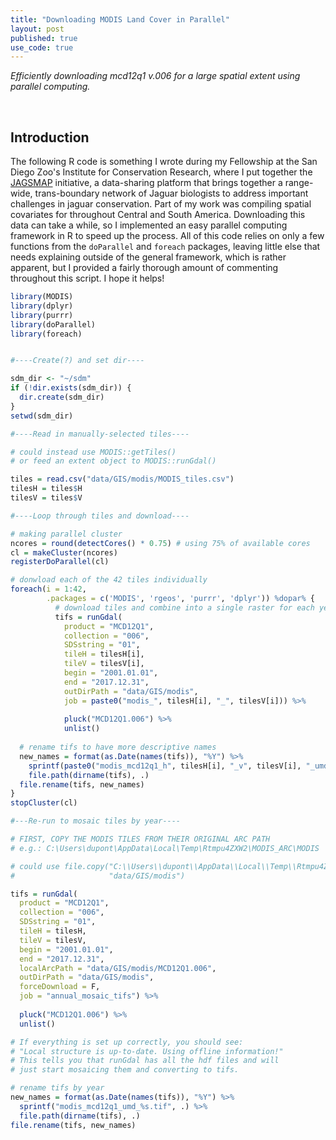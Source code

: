```yaml
---
title: "Downloading MODIS Land Cover in Parallel"
layout: post
published: true
use_code: true
---
```

<i>Efficiently downloading mcd12q1 v.006 for a large spatial extent using parallel computing.</i>

<br>

## Introduction

The following R code is something I wrote during my Fellowship at the San Diego Zoo's Institute for Conservation Research, where I put together the [JAGSMAP](http://www.JAGSMAP.org) initiative, a data-sharing platform that brings together a range-wide, trans-boundary network of Jaguar biologists to address important challenges in jaguar conservation. Part of my work was compiling spatial covariates for throughout Central and South America. Downloading this data can take a while, so I implemented an easy parallel computing framework in R to speed up the process. All of this code relies on only a few functions from the `doParallel` and `foreach` packages, leaving little else that needs explaining outside of the general framework, which is rather apparent, but I provided a fairly thorough amount of commenting throughout this script. I hope it helps! 


```r
library(MODIS)
library(dplyr)
library(purrr)
library(doParallel)
library(foreach)


#----Create(?) and set dir----

sdm_dir <- "~/sdm"
if (!dir.exists(sdm_dir)) {
  dir.create(sdm_dir)
}
setwd(sdm_dir)
```

```r
#----Read in manually-selected tiles----

# could instead use MODIS::getTiles() 
# or feed an extent object to MODIS::runGdal()

tiles = read.csv("data/GIS/modis/MODIS_tiles.csv")
tilesH = tiles$H
tilesV = tiles$V
```

```r
#----Loop through tiles and download----

# making parallel cluster
ncores = round(detectCores() * 0.75) # using 75% of available cores
cl = makeCluster(ncores)
registerDoParallel(cl)

# donwload each of the 42 tiles individually
foreach(i = 1:42,
        .packages = c('MODIS', 'rgeos', 'purrr', 'dplyr')) %dopar% {
          # download tiles and combine into a single raster for each year
          tifs = runGdal(
            product = "MCD12Q1",
            collection = "006",
            SDSstring = "01",
            tileH = tilesH[i],
            tileV = tilesV[i],
            begin = "2001.01.01",
            end = "2017.12.31",
            outDirPath = "data/GIS/modis",
            job = paste0("modis_", tilesH[i], "_", tilesV[i])) %>%
            
            pluck("MCD12Q1.006") %>%
            unlist()
          
  # rename tifs to have more descriptive names
  new_names = format(as.Date(names(tifs)), "%Y") %>%
    sprintf(paste0("modis_mcd12q1_h", tilesH[i], "_v", tilesV[i], "_umd_%s.tif"), .) %>%
    file.path(dirname(tifs), .)
  file.rename(tifs, new_names)
}
stopCluster(cl)
```

```r
#---Re-run to mosaic tiles by year----

# FIRST, COPY THE MODIS TILES FROM THEIR ORIGINAL ARC PATH
# e.g.: C:\Users\dupont\AppData\Local\Temp\Rtmpu4ZXW2\MODIS_ARC\MODIS

# could use file.copy("C:\\Users\\dupont\\AppData\\Local\\Temp\\Rtmpu4ZXW2\\MODIS_ARC\\MODIS\\MCD12Q1.006",
#                     "data/GIS/modis")

tifs = runGdal(
  product = "MCD12Q1",
  collection = "006",
  SDSstring = "01",
  tileH = tilesH,
  tileV = tilesV,
  begin = "2001.01.01",
  end = "2017.12.31",
  localArcPath = "data/GIS/modis/MCD12Q1.006",
  outDirPath = "data/GIS/modis",
  forceDownload = F,
  job = "annual_mosaic_tifs") %>%
  
  pluck("MCD12Q1.006") %>%
  unlist()

# If everything is set up correctly, you should see:
# "Local structure is up-to-date. Using offline information!"
# This tells you that runGdal has all the hdf files and will
# just start mosaicing them and converting to tifs.
```

```r
# rename tifs by year
new_names = format(as.Date(names(tifs)), "%Y") %>% 
  sprintf("modis_mcd12q1_umd_%s.tif", .) %>% 
  file.path(dirname(tifs), .)
file.rename(tifs, new_names)
```
